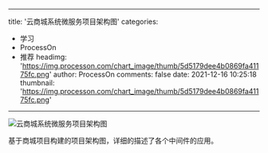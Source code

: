 
---
title: '云商城系统微服务项目架构图'
categories: 
 - 学习
 - ProcessOn
 - 推荐
headimg: 'https://img.processon.com/chart_image/thumb/5d5179dee4b0869fa41175fc.png'
author: ProcessOn
comments: false
date: 2021-12-16 10:25:18
thumbnail: 'https://img.processon.com/chart_image/thumb/5d5179dee4b0869fa41175fc.png'
---

<div>   
<img class="thumb" alt="云商城系统微服务项目架构图" src="https://img.processon.com/chart_image/thumb/5d5179dee4b0869fa41175fc.png" referrerpolicy="no-referrer">
<p>基于商城项目构建的项目架构图，详细的描述了各个中间件的应用。</p>  
</div>
            